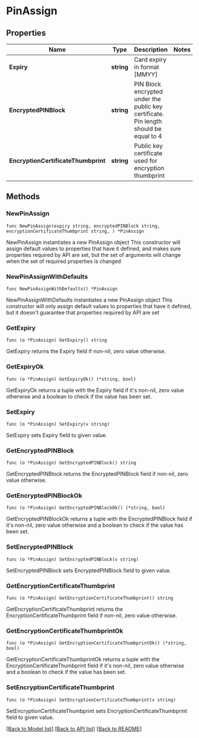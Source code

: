 # PinAssign

## Properties

Name | Type | Description | Notes
------------ | ------------- | ------------- | -------------
**Expiry** | **string** | Card expiry in format [MMYY] | 
**EncryptedPINBlock** | **string** | PIN Block encrypted under the public key certificate. Pin length should be equal to 4 | 
**EncryptionCertificateThumbprint** | **string** | Public key certificate used for encryption thumbprint | 

## Methods

### NewPinAssign

`func NewPinAssign(expiry string, encryptedPINBlock string, encryptionCertificateThumbprint string, ) *PinAssign`

NewPinAssign instantiates a new PinAssign object
This constructor will assign default values to properties that have it defined,
and makes sure properties required by API are set, but the set of arguments
will change when the set of required properties is changed

### NewPinAssignWithDefaults

`func NewPinAssignWithDefaults() *PinAssign`

NewPinAssignWithDefaults instantiates a new PinAssign object
This constructor will only assign default values to properties that have it defined,
but it doesn't guarantee that properties required by API are set

### GetExpiry

`func (o *PinAssign) GetExpiry() string`

GetExpiry returns the Expiry field if non-nil, zero value otherwise.

### GetExpiryOk

`func (o *PinAssign) GetExpiryOk() (*string, bool)`

GetExpiryOk returns a tuple with the Expiry field if it's non-nil, zero value otherwise
and a boolean to check if the value has been set.

### SetExpiry

`func (o *PinAssign) SetExpiry(v string)`

SetExpiry sets Expiry field to given value.


### GetEncryptedPINBlock

`func (o *PinAssign) GetEncryptedPINBlock() string`

GetEncryptedPINBlock returns the EncryptedPINBlock field if non-nil, zero value otherwise.

### GetEncryptedPINBlockOk

`func (o *PinAssign) GetEncryptedPINBlockOk() (*string, bool)`

GetEncryptedPINBlockOk returns a tuple with the EncryptedPINBlock field if it's non-nil, zero value otherwise
and a boolean to check if the value has been set.

### SetEncryptedPINBlock

`func (o *PinAssign) SetEncryptedPINBlock(v string)`

SetEncryptedPINBlock sets EncryptedPINBlock field to given value.


### GetEncryptionCertificateThumbprint

`func (o *PinAssign) GetEncryptionCertificateThumbprint() string`

GetEncryptionCertificateThumbprint returns the EncryptionCertificateThumbprint field if non-nil, zero value otherwise.

### GetEncryptionCertificateThumbprintOk

`func (o *PinAssign) GetEncryptionCertificateThumbprintOk() (*string, bool)`

GetEncryptionCertificateThumbprintOk returns a tuple with the EncryptionCertificateThumbprint field if it's non-nil, zero value otherwise
and a boolean to check if the value has been set.

### SetEncryptionCertificateThumbprint

`func (o *PinAssign) SetEncryptionCertificateThumbprint(v string)`

SetEncryptionCertificateThumbprint sets EncryptionCertificateThumbprint field to given value.



[[Back to Model list]](../README.md#documentation-for-models) [[Back to API list]](../README.md#documentation-for-api-endpoints) [[Back to README]](../README.md)


